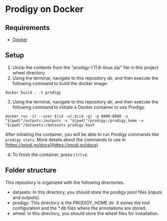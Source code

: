 # Prodigy on Docker

## Requirements
- [Docker](https://docs.docker.com/get-docker/)

## Setup
1) Unzip the contents from the "prodigy-1.11.6-linux.zip" file in this project wheel directory.
2) Using the terminal, navigate to this repository dir, and then execute the following command to build the docker image:

```shell script
docker build . -t prodigy
```

3) Using the terminal, navigate to this repository dir, and then execute the following command to initiate a Docker container to use Prodigy. 
```shell script
docker run -it --user $(id -u):$(id -g) -p 8080:8080 -v "$(pwd)"/outputs:/outputs -v "$(pwd)"/prodigy:/prodigy_home -v "$(pwd)"/datasets:/datasets prodigy bash
```
After initiating the container, you will be able to run Prodigy commands like ```prodigy stats```. More details about the commands to use in [https://prodi.gy/docs](https://prodi.gy/docs) 

4) To finish the container, press ```Ctrl+d```.

## Folder structure
This repository is organized with the following directories.
- datasets: In this directory, you should store the prodigy jsonl files (inputs and outputs).  
- prodigy: This directory is the PRODIGY_HOME dir. It stores the tool configuration and the *.db files where the annotations are stored.  
- wheel: In this directory, you should store the wheel files for installation.  